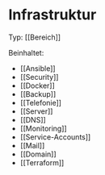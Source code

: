 # Infrastruktur
Typ: [[Bereich]]

Beinhaltet:  
* [[Ansible]]  
* [[Security]]  
* [[Docker]]  
* [[Backup]]  
* [[Telefonie]]  
* [[Server]]  
* [[DNS]]  
* [[Monitoring]]  
* [[Service-Accounts]]  
* [[Mail]]
* [[Domain]]
* [[Terraform]]